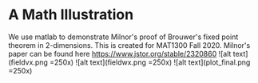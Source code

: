 # A Math Illustration
We use matlab to demonstrate Milnor's proof of Brouwer's fixed point theorem in 2-dimensions. This is created for MAT1300 Fall 2020.
Milnor's paper can be found here https://www.jstor.org/stable/2320860
![alt text](fieldvx.png =250x)
![alt text](fieldwx.png =250x)
![alt text](plot_final.png =250x)


